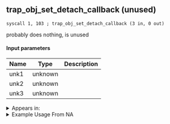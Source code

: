 ## trap_obj_set_detach_callback (unused)

`syscall 1, 103 ; trap_obj_set_detach_callback (3 in, 0 out)`

probably does nothing, is unused

#### Input parameters
| Name | Type | Description
|------|------|------------
| unk1   | unknown   | 
| unk2   | unknown   | 
| unk3   | unknown   | 




<details>
	<summary>Appears in:</summary>

</details>

<details>
	<summary>Example Usage From NA</summary>

</details>


